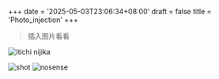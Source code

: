 +++
date = '2025-05-03T23:06:34+08:00'
draft = false
title = 'Photo_injection'
+++
> 插入图片看看

![itichi nijika](https://camo.githubusercontent.com/f35325b6f6c7d218bbddb932a45c8b5fad3c2a30d0536ce15210e2d6fa538183/68747470733a2f2f63646e2e6a7364656c6976722e6e65742f67682f6578736565642d3137666f72657665722f426c6f67496d6167652f696d672f3230323231323237323133383739312e6a7067)

![shot](https://github.com/NagisaDaisuki/BlogImage/blob/main/img/win.jpg?raw=true)
![nosense](https://i.postimg.cc/6W87VVSF/image.png)
